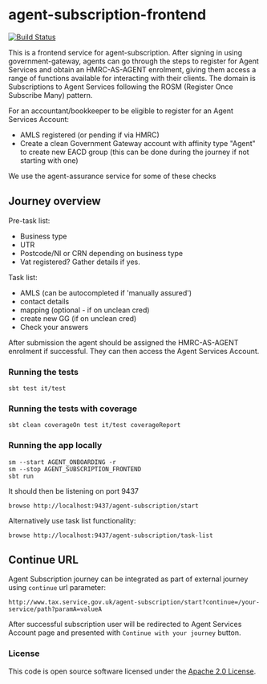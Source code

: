 # agent-subscription-frontend

[![Build Status](https://travis-ci.org/hmrc/agent-subscription-frontend.svg)](https://travis-ci.org/hmrc/agent-subscription-frontend)

This is a frontend service for agent-subscription. After signing in using government-gateway, agents can go through the steps to
register for Agent Services and obtain an HMRC-AS-AGENT enrolment, giving them access a range of functions available for interacting
with their clients. The domain is Subscriptions to Agent Services 
following the ROSM (Register Once Subscribe Many) pattern.

For an accountant/bookkeeper to be eligible to register for an Agent Services Account:
- AMLS registered (or pending if via HMRC)
- Create a clean Government Gateway account with affinity type "Agent" to create new EACD group (this can be done during the journey if not starting with one)

We use the agent-assurance service for some of these checks

## Journey overview

Pre-task list:
- Business type
- UTR
- Postcode/NI or CRN depending on business type
- Vat registered? Gather details if yes.

Task list:
- AMLS (can be autocompleted if 'manually assured')
- contact details
- mapping (optional - if on unclean cred)
- create new GG (if on unclean cred)
- Check your answers

After submission the agent should be assigned the HMRC-AS-AGENT enrolment if successful. They can then access the Agent Services Account.

### Running the tests

    sbt test it/test
    
### Running the tests with coverage

    sbt clean coverageOn test it/test coverageReport    

### Running the app locally

    sm --start AGENT_ONBOARDING -r
    sm --stop AGENT_SUBSCRIPTION_FRONTEND
    sbt run
    
It should then be listening on port 9437

    browse http://localhost:9437/agent-subscription/start  
    
Alternatively use task list functionality:

    browse http://localhost:9437/agent-subscription/task-list  

## Continue URL

Agent Subscription journey can be integrated as part of external journey using `continue` url
parameter:
```
http://www.tax.service.gov.uk/agent-subscription/start?continue=/your-service/path?paramA=valueA
```
After successful subscription user will be redirected to Agent Services Account page and presented with `Continue with your journey` button.

### License 

This code is open source software licensed under the [Apache 2.0 License]("http://www.apache.org/licenses/LICENSE-2.0.html").
